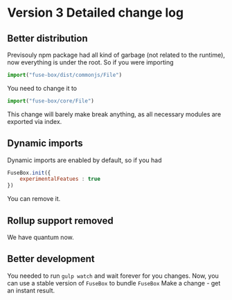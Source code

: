 # Version 3 Detailed change log

## Better distribution

Previsouly npm package had all kind of garbage (not related to the runtime), now everything is under the root.
So if you were importing

```js
import("fuse-box/dist/commonjs/File")
```

You need to change it to

```js
import("fuse-box/core/File")
```

This change will barely make break anything, as all necessary modules are exported via index.

## Dynamic imports

Dynamic imports are enabled by default, so if you had 
```js
FuseBox.init({
    experimentalFeatues : true
})
```

You can remove it.

## Rollup support removed

We have quantum now.

## Better development 

You needed to run `gulp watch` and wait forever for you changes. Now, you can use a stable version of `FuseBox` to bundle `FuseBox`
Make a change - get an instant result.